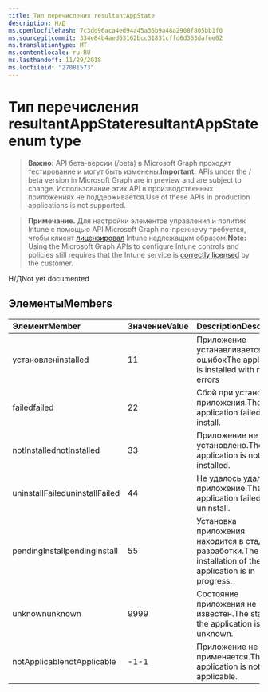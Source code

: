 ```yaml
---
title: Тип перечисления resultantAppState
description: Н/Д
ms.openlocfilehash: 7c3dd96aca4ed94a45a36b9a48a2908f805bb1f0
ms.sourcegitcommit: 334e84b4aed63162bcc31831cffd6d363dafee02
ms.translationtype: MT
ms.contentlocale: ru-RU
ms.lasthandoff: 11/29/2018
ms.locfileid: "27081573"
---
```

# <a name="resultantappstate-enum-type"></a><span data-ttu-id="d7af9-103">Тип перечисления resultantAppState</span><span class="sxs-lookup"><span data-stu-id="d7af9-103">resultantAppState enum type</span></span>

> <span data-ttu-id="d7af9-104">**Важно:** API бета-версии (/beta) в Microsoft Graph проходят тестирование и могут быть изменены.</span><span class="sxs-lookup"><span data-stu-id="d7af9-104">**Important:** APIs under the / beta version in Microsoft Graph are in preview and are subject to change.</span></span> <span data-ttu-id="d7af9-105">Использование этих API в производственных приложениях не поддерживается.</span><span class="sxs-lookup"><span data-stu-id="d7af9-105">Use of these APIs in production applications is not supported.</span></span>

> <span data-ttu-id="d7af9-106">**Примечание.** Для настройки элементов управления и политик Intune с помощью API Microsoft Graph по-прежнему требуется, чтобы клиент [лицензировал](https://go.microsoft.com/fwlink/?linkid=839381) Intune надлежащим образом.</span><span class="sxs-lookup"><span data-stu-id="d7af9-106">**Note:** Using the Microsoft Graph APIs to configure Intune controls and policies still requires that the Intune service is [correctly licensed](https://go.microsoft.com/fwlink/?linkid=839381) by the customer.</span></span>

<span data-ttu-id="d7af9-107">Н/Д</span><span class="sxs-lookup"><span data-stu-id="d7af9-107">Not yet documented</span></span>
## <a name="members"></a><span data-ttu-id="d7af9-108">Элементы</span><span class="sxs-lookup"><span data-stu-id="d7af9-108">Members</span></span>
|<span data-ttu-id="d7af9-109">Элемент</span><span class="sxs-lookup"><span data-stu-id="d7af9-109">Member</span></span>|<span data-ttu-id="d7af9-110">Значение</span><span class="sxs-lookup"><span data-stu-id="d7af9-110">Value</span></span>|<span data-ttu-id="d7af9-111">Description</span><span class="sxs-lookup"><span data-stu-id="d7af9-111">Description</span></span>|
|:---|:---|:---|
|<span data-ttu-id="d7af9-112">установлен</span><span class="sxs-lookup"><span data-stu-id="d7af9-112">installed</span></span>|<span data-ttu-id="d7af9-113">1</span><span class="sxs-lookup"><span data-stu-id="d7af9-113">1</span></span>|<span data-ttu-id="d7af9-114">Приложение устанавливается без ошибок</span><span class="sxs-lookup"><span data-stu-id="d7af9-114">The application is installed with no errors</span></span>|
|<span data-ttu-id="d7af9-115">failed</span><span class="sxs-lookup"><span data-stu-id="d7af9-115">failed</span></span>|<span data-ttu-id="d7af9-116">2</span><span class="sxs-lookup"><span data-stu-id="d7af9-116">2</span></span>|<span data-ttu-id="d7af9-117">Сбой при установке приложения.</span><span class="sxs-lookup"><span data-stu-id="d7af9-117">The application failed to install.</span></span>|
|<span data-ttu-id="d7af9-118">notInstalled</span><span class="sxs-lookup"><span data-stu-id="d7af9-118">notInstalled</span></span>|<span data-ttu-id="d7af9-119">3</span><span class="sxs-lookup"><span data-stu-id="d7af9-119">3</span></span>|<span data-ttu-id="d7af9-120">Приложение не установлено.</span><span class="sxs-lookup"><span data-stu-id="d7af9-120">The application is not installed.</span></span>|
|<span data-ttu-id="d7af9-121">uninstallFailed</span><span class="sxs-lookup"><span data-stu-id="d7af9-121">uninstallFailed</span></span>|<span data-ttu-id="d7af9-122">4</span><span class="sxs-lookup"><span data-stu-id="d7af9-122">4</span></span>|<span data-ttu-id="d7af9-123">Не удалось удалить приложение.</span><span class="sxs-lookup"><span data-stu-id="d7af9-123">The application failed to uninstall.</span></span>|
|<span data-ttu-id="d7af9-124">pendingInstall</span><span class="sxs-lookup"><span data-stu-id="d7af9-124">pendingInstall</span></span>|<span data-ttu-id="d7af9-125">5</span><span class="sxs-lookup"><span data-stu-id="d7af9-125">5</span></span>|<span data-ttu-id="d7af9-126">Установка приложения находится в стадии разработки.</span><span class="sxs-lookup"><span data-stu-id="d7af9-126">The installation of the application is in progress.</span></span>|
|<span data-ttu-id="d7af9-127">unknown</span><span class="sxs-lookup"><span data-stu-id="d7af9-127">unknown</span></span>|<span data-ttu-id="d7af9-128">99</span><span class="sxs-lookup"><span data-stu-id="d7af9-128">99</span></span>|<span data-ttu-id="d7af9-129">Состояние приложения не известен.</span><span class="sxs-lookup"><span data-stu-id="d7af9-129">The status of the application is unknown.</span></span>|
|<span data-ttu-id="d7af9-130">notApplicable</span><span class="sxs-lookup"><span data-stu-id="d7af9-130">notApplicable</span></span>|<span data-ttu-id="d7af9-131">-1</span><span class="sxs-lookup"><span data-stu-id="d7af9-131">-1</span></span>|<span data-ttu-id="d7af9-132">Приложение не применяется.</span><span class="sxs-lookup"><span data-stu-id="d7af9-132">The application is not applicable.</span></span>|





